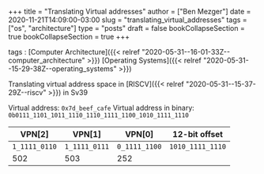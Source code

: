 +++
title = "Translating Virtual addresses"
author = ["Ben Mezger"]
date = 2020-11-21T14:09:00-03:00
slug = "translating_virtual_addresses"
tags = ["os", "architecture"]
type = "posts"
draft = false
bookCollapseSection = true
bookCollapseSection = true
+++

tags
: [Computer Architecture]({{< relref "2020-05-31--16-01-33Z--computer_architecture" >}}) [Operating Systems]({{< relref "2020-05-31--15-29-38Z--operating_systems" >}})

Translating virtual address space in [RISCV]({{< relref "2020-05-31--15-37-29Z--riscv" >}}) in Sv39

Virtual address: `0x7d_beef_cafe`
Virtual address in binary: `0b0111_1101_1011_1110_1110_1111_1100_1010_1111_1110`

| VPN[2]        | VPN[1]        | VPN[0]        | 12-bit offset    |
| ------------- | ------------- | ------------- | ---------------- |
| `1_1111_0110` | `1_1111_0111` | `0_1111_1100` | `1010_1111_1110` |
| 502           | 503           | 252           |                  |
